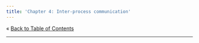 ```yaml
---
title: 'Chapter 4: Inter-process communication'
---
```


&laquo;&nbsp;[Back to Table of Contents](/)<br/>

<hr/>
<!--
&raquo;&nbsp;[Naar de labo opgave](#oef)
-->